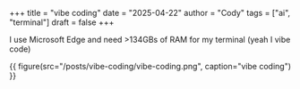 +++
title = "vibe coding"
date = "2025-04-22"
author = "Cody"
tags = ["ai", "terminal"]
draft = false
+++

I use Microsoft Edge and need >134GBs of RAM for my terminal (yeah I vibe code)

<!-- more -->

{{ figure(src="/posts/vibe-coding/vibe-coding.png", caption="vibe coding") }}

